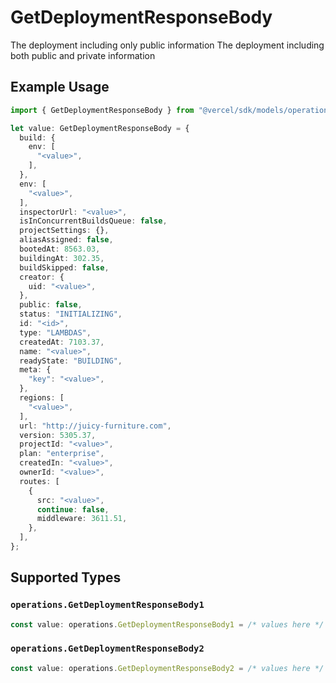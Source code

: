# GetDeploymentResponseBody

The deployment including only public information
The deployment including both public and private information

## Example Usage

```typescript
import { GetDeploymentResponseBody } from "@vercel/sdk/models/operations";

let value: GetDeploymentResponseBody = {
  build: {
    env: [
      "<value>",
    ],
  },
  env: [
    "<value>",
  ],
  inspectorUrl: "<value>",
  isInConcurrentBuildsQueue: false,
  projectSettings: {},
  aliasAssigned: false,
  bootedAt: 8563.03,
  buildingAt: 302.35,
  buildSkipped: false,
  creator: {
    uid: "<value>",
  },
  public: false,
  status: "INITIALIZING",
  id: "<id>",
  type: "LAMBDAS",
  createdAt: 7103.37,
  name: "<value>",
  readyState: "BUILDING",
  meta: {
    "key": "<value>",
  },
  regions: [
    "<value>",
  ],
  url: "http://juicy-furniture.com",
  version: 5305.37,
  projectId: "<value>",
  plan: "enterprise",
  createdIn: "<value>",
  ownerId: "<value>",
  routes: [
    {
      src: "<value>",
      continue: false,
      middleware: 3611.51,
    },
  ],
};
```

## Supported Types

### `operations.GetDeploymentResponseBody1`

```typescript
const value: operations.GetDeploymentResponseBody1 = /* values here */
```

### `operations.GetDeploymentResponseBody2`

```typescript
const value: operations.GetDeploymentResponseBody2 = /* values here */
```

